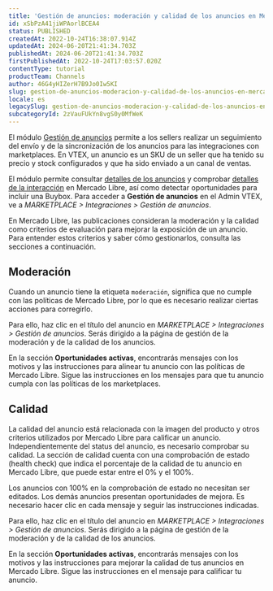 ```yaml
---
title: 'Gestión de anuncios: moderación y calidad de los anuncios en Mercado Libre'
id: xSbPzA41jiWPAorlBCEA4
status: PUBLISHED
createdAt: 2022-10-24T16:38:07.914Z
updatedAt: 2024-06-20T21:41:34.703Z
publishedAt: 2024-06-20T21:41:34.703Z
firstPublishedAt: 2022-10-24T17:03:57.020Z
contentType: tutorial
productTeam: Channels
author: 46G4yHIZerH7B9Jo0Iw5KI
slug: gestion-de-anuncios-moderacion-y-calidad-de-los-anuncios-en-mercado-libre
locale: es
legacySlug: gestion-de-anuncios-moderacion-y-calidad-de-los-anuncios-en-mercado-libre
subcategoryId: 2zVauFUkYn8vgS0y0MfWeK
---
```


El módulo [Gestión de anuncios](https://help.vtex.com/es/tutorial/listagem-de-anuncios--7MRb9S78aBdZjFGpbuffpE) permite a los sellers realizar un seguimiento del envío y de la sincronización de los anuncios para las integraciones con marketplaces. En VTEX, un anuncio es un SKU de un seller que ha tenido su precio y stock configurados y que ha sido enviado a un canal de ventas.

El módulo permite consultar [detalles de los anuncios](https://help.vtex.com/es/tutorial/offer-details--4FF9QYAewqAn610mDHwb0P) y comprobar [detalles de la interacción](https://help.vtex.com/es/tutorial/interaction-details--5qC6XPkyUsYPd0dqKHQNlf) en Mercado Libre, así como detectar oportunidades para incluir una Buybox. Para acceder a **Gestión de anuncios** en el Admin VTEX, ve a *MARKETPLACE > Integraciones > Gestión de anuncios*.

En Mercado Libre, las publicaciones consideran la moderación y la calidad como criterios de evaluación para mejorar la exposición de un anuncio. Para entender estos criterios y saber cómo gestionarlos, consulta las secciones a continuación.

## Moderación

Cuando un anuncio tiene la etiqueta `moderación`, significa que no cumple con las políticas de Mercado Libre, por lo que es necesario realizar ciertas acciones para corregirlo.

Para ello, haz clic en el título del anuncio en *MARKETPLACE > Integraciones > Gestión de anuncios*. Serás dirigido a la página de gestión de la moderación y de la calidad de los anuncios.

En la sección **Oportunidades activas**, encontrarás mensajes con los motivos y las instrucciones para alinear tu anuncio con las políticas de Mercado Libre. Sigue las instrucciones en los mensajes para que tu anuncio cumpla con las políticas de los marketplaces.

## Calidad

La calidad del anuncio está relacionada con la imagen del producto y otros criterios utilizados por Mercado Libre para calificar un anuncio. Independientemente del status del anuncio, es necesario comprobar su calidad. La sección de calidad cuenta con una comprobación de estado (health check) que indica el porcentaje de la calidad de tu anuncio en Mercado Libre, que puede estar entre el 0% y el 100%.

Los anuncios con 100% en la comprobación de estado no necesitan ser editados. Los demás anuncios presentan oportunidades de mejora. Es necesario hacer clic en cada mensaje y seguir las instrucciones indicadas.

Para ello, haz clic en el título del anuncio en *MARKETPLACE > Integraciones > Gestión de anuncios*. Serás dirigido a la página de gestión de la moderación y de la calidad de los anuncios.

En la sección **Oportunidades activas**, encontrarás mensajes con los motivos y las instrucciones para mejorar la calidad de tus anuncios en Mercado Libre. Sigue las instrucciones en el mensaje para calificar tu anuncio.
